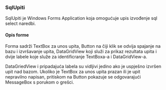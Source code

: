 ### SqlUpiti
SqlUpiti je Windows Forms Application koja omogućuje upis izvođenje sql select naredbi.

#### Opis forme
Forma sadrži TextBox za unos upita, Button na čiji klik se odvija spajanje na bazu i izvršavanje upita,
DataGridView koji služi za prikaz rezultata upita i dvije labele koje služe za identificranje TextBoxa-a 
i DataGridView-a.

DataGriedView i pripadajuća labela su vidljivi jedino ako je uspješno izvršen upit nad bazom.
Ukoliko je TextBox za unos upita prazan ili je upit nepravilno napisan, 
pritiskom na Button pokazuje se odgovarajući MessageBox s porukom o grešci.
